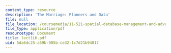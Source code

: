 ```yaml
---
content_type: resource
description: 'The Marriage: Planners and Data'
file: null
file_location: /coursemedia/11-521-spatial-database-management-and-advanced-geographic-information-systems-spring-2003/5da6dc25a59b985bce321c7d21b94817_lect1LH.pdf
file_type: application/pdf
resourcetype: Document
title: lect1LH.pdf
uid: 5da6dc25-a59b-985b-ce32-1c7d21b94817
---
```

